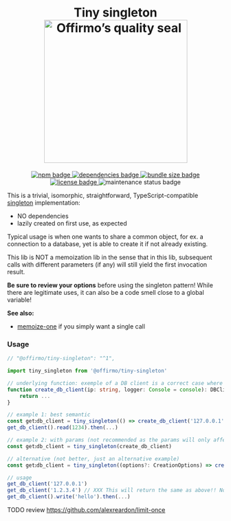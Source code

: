 
<h1 align="center">
	Tiny singleton<br>
	<a href="https://www.offirmo.net/offirmo-monorepo/0-doc/modules-directory/index.html">
		<img src="https://www.offirmo.net/offirmo-monorepo/public/offirmos_quality_seal.png" alt="Offirmo’s quality seal" width="333">
	</a>
</h1>

<p align="center">
	<a alt="npm package page"
	  href="https://www.npmjs.com/package/@offirmo/tiny-singleton">
		<img alt="npm badge"
		  src="https://img.shields.io/npm/v/@offirmo/tiny-singleton.svg">
	</a>
	<a alt="dependencies analysis"
	  href="https://david-dm.org/offirmo/offirmo-monorepo?path=stack--2022%2F1-stdlib%2Ftiny-singleton">
		<img alt="dependencies badge"
		  src="https://img.shields.io/david/offirmo/offirmo-monorepo.svg?path=stack--2022%2F1-stdlib%2Ftiny-singleton">
	</a>
	<a alt="bundle size evaluation"
	  href="https://bundlephobia.com/result?p=@offirmo/tiny-singleton">
		<img alt="bundle size badge"
		  src="https://img.shields.io/bundlephobia/minzip/@offirmo/tiny-singleton.svg">
	</a>
	<a alt="license"
	  href="https://unlicense.org/">
		<img alt="license badge"
		  src="https://img.shields.io/badge/license-public_domain-brightgreen.svg">
	</a>
	<img alt="maintenance status badge"
	  src="https://img.shields.io/maintenance/yes/2024.svg">
</p>


This is a trivial, isomorphic, straightforward, TypeScript-compatible [singleton](https://en.wikipedia.org/wiki/Singleton_pattern) implementation:
* NO dependencies
* lazily created on first use, as expected

Typical usage is when one wants to share a common object, for ex. a connection to a database, yet is able to create it if not already existing.

This lib is NOT a memoization lib in the sense that in this lib, subsequent calls with different parameters (if any) will still yield the first invocation result.


**Be sure to review your options** before using the singleton pattern!
While there are legitimate uses, it can also be a code smell
close to a global variable!

**See also:**
* [memoize-one](https://github.com/alexreardon/memoize-one) if you simply want a single call


### Usage


```typescript
// "@offirmo/tiny-singleton": "^1",

import tiny_singleton from '@offirmo/tiny-singleton'

// underlying function: exemple of a DB client is a correct case where the singleton pattern can be useful
function create_db_client(ip: string, logger: Console = console): DBClient {
	return ...
}

// example 1: best semantic
const getꓽdb_client = tiny_singleton(() => create_db_client('127.0.0.1'))
get_db_client().read(1234).then(...)

// example 2: with params (not recommended as the params will only affect the 1st call, but sometimes convenient)
const getꓽdb_client = tiny_singleton(create_db_client)

// alternative (not better, just an alternative example)
const getꓽdb_client = tiny_singleton((options?: CreationOptions) => create_db_client(options.ip || '127.0.0.1'))

// usage
get_db_client('127.0.0.1')
get_db_client('1.2.3.4') // XXX This will return the same as above!! No new instance creation.
get_db_client().write('hello').then(...)
```


TODO review https://github.com/alexreardon/limit-once
